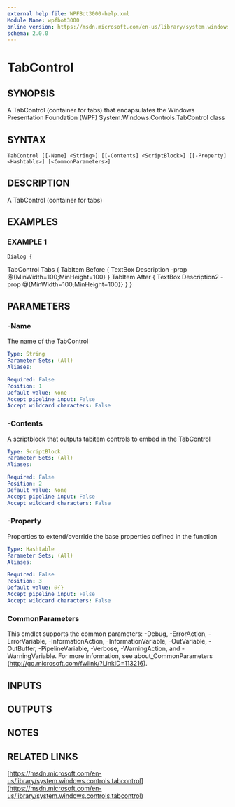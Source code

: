 ```yaml
---
external help file: WPFBot3000-help.xml
Module Name: wpfbot3000
online version: https://msdn.microsoft.com/en-us/library/system.windows.controls.tabcontrol
schema: 2.0.0
---
```


# TabControl

## SYNOPSIS
A TabControl (container for tabs) that encapsulates the Windows Presentation Foundation (WPF) System.Windows.Controls.TabControl class

## SYNTAX

```
TabControl [[-Name] <String>] [[-Contents] <ScriptBlock>] [[-Property] <Hashtable>] [<CommonParameters>]
```

## DESCRIPTION
A TabControl (container for tabs)

## EXAMPLES

### EXAMPLE 1
```
Dialog {
```

TabControl Tabs {
        TabItem Before { TextBox Description -prop @{MinWidth=100;MinHeight=100} }
        TabItem After { TextBox Description2 -prop @{MinWidth=100;MinHeight=100}}
    }
}

## PARAMETERS

### -Name
The name of the TabControl

```yaml
Type: String
Parameter Sets: (All)
Aliases:

Required: False
Position: 1
Default value: None
Accept pipeline input: False
Accept wildcard characters: False
```

### -Contents
A scriptblock that outputs tabitem controls to embed in the TabControl

```yaml
Type: ScriptBlock
Parameter Sets: (All)
Aliases:

Required: False
Position: 2
Default value: None
Accept pipeline input: False
Accept wildcard characters: False
```

### -Property
Properties to extend/override the base properties defined in the function

```yaml
Type: Hashtable
Parameter Sets: (All)
Aliases:

Required: False
Position: 3
Default value: @{}
Accept pipeline input: False
Accept wildcard characters: False
```

### CommonParameters
This cmdlet supports the common parameters: -Debug, -ErrorAction, -ErrorVariable, -InformationAction, -InformationVariable, -OutVariable, -OutBuffer, -PipelineVariable, -Verbose, -WarningAction, and -WarningVariable.
For more information, see about_CommonParameters (http://go.microsoft.com/fwlink/?LinkID=113216).

## INPUTS

## OUTPUTS

## NOTES

## RELATED LINKS

[https://msdn.microsoft.com/en-us/library/system.windows.controls.tabcontrol](https://msdn.microsoft.com/en-us/library/system.windows.controls.tabcontrol)

